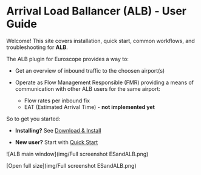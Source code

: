 # Arrival Load Ballancer (ALB) - User Guide



Welcome! 
This site covers installation, quick start, common workflows, and troubleshooting for **ALB**.

The ALB plugin for Euroscope provides a way to:

- Get an overview of inbound traffic to the choosen airport(s)
- Operate as Flow Management Responsible (FMR) providing a means of communication with other ALB users for the same airport:

  - Flow rates per inbound fix
  - EAT (Estimated Arrival Time) - **not implemented yet**

So to get you started:

- **Installing?** See [Download & Install](download-install.md)

- **New user?** Start with [Quick Start](quick-start.md)

![ALB main window](img/Full screenshot ESandALB.png)

[Open full size](img/Full screenshot ESandALB.png)